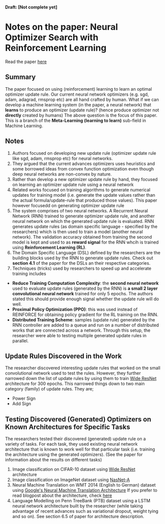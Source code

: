 **Draft: [Not complete yet]**

# Notes on the paper: Neural Optimizer Search with Reinforcement Learning

Read the paper [here](https://arxiv.org/abs/1709.07417)

## Summary
The paper focused on using (reinforcement) learning to learn an optimal optimizer update rule. Our current neural network optimizers (e.g. sgd, adam, adagrad, rmsprop etc) are all hand crafted by human.
What if we can develop a machine learning system (in the paper, a neural network) that **learns** to produce an optimizer (update rule)?  (hence produce optimizer not **directly** created by humans)
The above question is the focus of this paper. This is a branch of the **Meta-Learning (learning to learn)** sub-field in Machine Learning.


## Notes
1. Authors focused on developing new update rule (optimizer update rule like sgd, adam, rmsprop etc) for neural networks.
2. They argued that the current advances optimizers uses heuristics and some borrowed ideas from convex function optimization even though deep neural networks are non-convex by nature.
3. Rather than develop a new optimizer update rule by hand, they focused on learning an optimizer update rule using a neural network
4. Related works focused on training algorithms to generate numerical updates for training model (i.e. generate the update values rather than the actual formula/update-rule that produced those values). This paper however focusedd on generating optimizer update rule
5. The system comprises of two neural networks. A Recurrent Neural Network (RNN) trained to generate optimizer update rule, and another neural network on which the generated update rule is evaluated. RNN generates update rules (as domain specific language - specified by the researchers) which is then used to train a  model (another neural network). The validation accuracy obtained from training the second model is kept and used to as **reward signal** for the RNN whcih is trained using **Reinforcement Learning (RL)**.
6. The Domain Specific Language (DSL) defined by the researchers are the building blocks used by the RNN to generate update rules. Check out **section 4.1** of the paper for the DSLs an their respective categories.
7. Techniques (tricks) used by researchers to speed up and accelerate training includes
  - **Reduce Training Computation Complexity**: the **second neural network** used to evaluate update rules (generated by the RNN) is **a small 2 layer convolutional neural network** trained for only 5 epochs. The authors stated this should provide enough signal whether the update rule will do well.
  - **Proximal Policy Optimization (PPO)**: this was used instead of REINFORCE for obtaining policy gradient for the RL training on the RNN.
  - **Distributed Training Scheme**: samples (update rule) generated by the RNN controller are added to a queue and run on a number of distributed works that are connected across a network. Through this setup, the researcher were able to testing multiple generated update rules in parallel.

## Update Rules Discovered in the Work
The researcher discovered interesting update rules that worked on the small convolutional network used to test the rules. However, they further narrowed down the list of update rules by using them to train [Wide ResNet](https://github.com/szagoruyko/wide-residual-networks) architecture for 300 epochs.
This narrowed things down to two main category (family) of update rules. They are;
  - Power Sign 
  - Add Sign

## Testing Discovered (Generated) Optimizers on Known Architectures for Specific Tasks
The researchers tested their discovered (generated) update rule on a variety of tasks. For each task, they used existing neural network architecture that is known to work well for that particular task (i.e. training the architecture using the generated optimizers).
(See the paper for information about the results on different tasks)

1. Image classification on CIFAR-10 dataset using [Wide ResNet](https://github.com/szagoruyko/wide-residual-networks) architecture
2. Image classification on ImageNet dataset using [NasNet-A](https://arxiv.org/abs/1707.07012)
3. Neural Machine Translation on WMT 2014 (English to German) dataset using [Google's Neural Machine Translation Architecture](https://arxiv.org/abs/1609.08144)
   If you prefer to read blogpost about the architecture, check [here](https://research.googleblog.com/2016/09/a-neural-network-for-machine.html)
4. Language Modelling on Penn TreeBank (PTB) dataset using a LSTM neural network architecture built by the researcher (while taking advantage of recent advances such as variational dropout, weight tying and so on). See section 6.5 of paper for architecture description.
